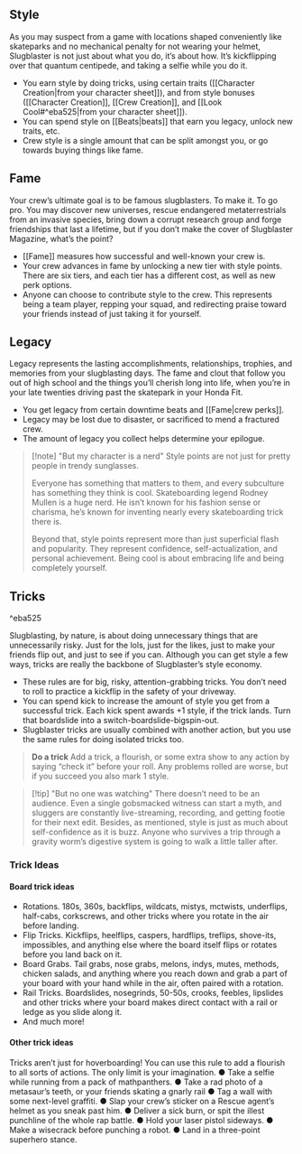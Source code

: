 ## Style

As you may suspect from a game with locations shaped conveniently like skateparks and no mechanical penalty for not wearing your helmet, Slugblaster is not just about what you do, it’s about how. It’s kickflipping over that quantum centipede, and taking a selfie while you do it.
- You earn style by doing tricks, using certain traits ([[Character Creation|from your character sheet]]), and from style bonuses ([[Character Creation]], [[Crew Creation]], and [[Look Cool#^eba525|from your character sheet]]).
- You can spend style on [[Beats|beats]] that earn you legacy, unlock new traits, etc.
- Crew style is a single amount that can be split amongst you, or go towards buying things like fame.

## Fame

Your crew’s ultimate goal is to be famous slugblasters. To make it. To go pro. You may discover new universes, rescue endangered metaterrestrials from an invasive species, bring down a corrupt research group and forge friendships that last a lifetime, but if you don’t make the cover of Slugblaster Magazine, what’s the point?
- [[Fame]] measures how successful and well-known your crew is.
- Your crew advances in fame by unlocking a new tier with style points. There are six tiers, and each tier has a different cost, as well as new perk options.
- Anyone can choose to contribute style to the crew. This represents being a team player, repping your squad, and redirecting praise toward your friends instead of just taking it for yourself.

## Legacy

Legacy represents the lasting accomplishments, relationships, trophies, and memories from your slugblasting days. The fame and clout that follow you out of high school and the things you’ll cherish long into life, when you’re in your late twenties driving past the skatepark in your Honda Fit.
- You get legacy from certain downtime beats and [[Fame|crew perks]].
- Legacy may be lost due to disaster, or sacrificed to mend a fractured crew.
- The amount of legacy you collect helps determine your epilogue.


> [!note] "But my character is a nerd"
Style points are not just for pretty people in trendy sunglasses.
>
>Everyone has something that matters to them, and every subculture has something they think is cool. Skateboarding legend Rodney Mullen is a huge nerd. He isn’t known for his fashion sense or charisma, he’s known for inventing nearly every skateboarding trick there is.
>
> Beyond that, style points represent more than just superficial flash and popularity. They represent confidence, self-actualization, and personal achievement. Being cool is about embracing life and being completely yourself.

## Tricks
^eba525

Slugblasting, by nature, is about doing unnecessary things that are unnecessarily risky. Just for the lols, just for the likes, just to make your friends flip out, and just to see if you can. Although you can get style a few ways, tricks are really the backbone of Slugblaster’s style economy.
- These rules are for big, risky, attention-grabbing tricks. You don’t need to roll to practice a kickflip in the safety of your driveway.
- You can spend kick to increase the amount of style you get from a successful trick. Each kick spent awards +1 style, if the trick lands. Turn that boardslide into a switch-boardslide-bigspin-out.
- Slugblaster tricks are usually combined with another action, but you use the same rules for doing isolated tricks too.

> **Do a trick**
> Add a trick, a flourish, or some extra show to any action by saying “check it” before your roll. Any problems rolled are worse, but if you succeed you also mark 1 style.


> [!tip] "But no one was watching"
There doesn’t need to be an audience. Even a single gobsmacked witness can start a myth, and sluggers are constantly live-streaming, recording, and getting footie for their next edit. Besides, as mentioned, style is just as much about self-confidence as it is buzz. Anyone who survives a trip through a gravity worm’s digestive system is going to walk a little taller after.

### Trick Ideas

#### Board trick ideas
- Rotations. 180s, 360s, backflips, wildcats, mistys, mctwists, underflips, half-cabs, corkscrews, and other tricks where you rotate in the air before landing.
- Flip Tricks. Kickflips, heelflips, caspers, hardflips, treflips, shove-its, impossibles, and anything else where the board itself flips or rotates before you land back on it.
- Board Grabs. Tail grabs, nose grabs, melons, indys, mutes, methods, chicken salads, and anything where you reach down and grab a part of your board with your hand while in the air, often paired with a rotation.
- Rail Tricks. Boardslides, nosegrinds, 50-50s, crooks, feebles, lipslides and other tricks where your board makes direct contact with a rail or ledge as you slide along it.
- And much more!

#### Other trick ideas

Tricks aren’t just for hoverboarding! You can use this rule to add a flourish to all sorts of actions. The only limit is your imagination.
● Take a selfie while running from a pack of mathpanthers.
● Take a rad photo of a metasaur’s teeth, or your friends skating a gnarly rail
● Tag a wall with some next-level graffiti.
● Slap your crew’s sticker on a Rescue agent’s helmet as you sneak past him.
● Deliver a sick burn, or spit the illest punchline of the whole rap battle.
● Hold your laser pistol sideways.
● Make a wisecrack before punching a robot.
● Land in a three-point superhero stance.
